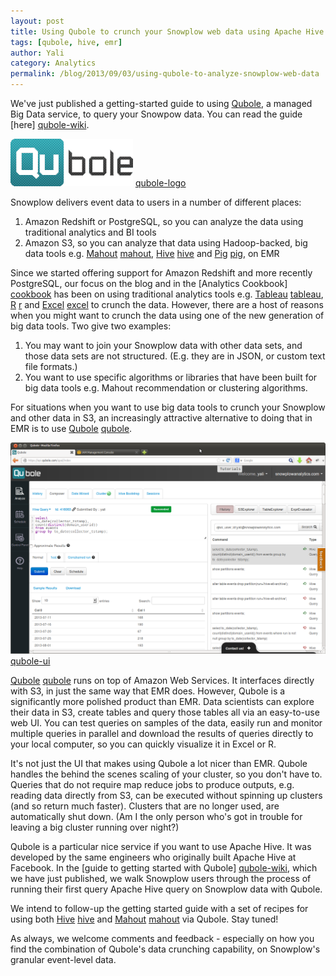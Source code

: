 ```yaml
---
layout: post
title: Using Qubole to crunch your Snowplow web data using Apache Hive
tags: [qubole, hive, emr]
author: Yali
category: Analytics
permalink: /blog/2013/09/03/using-qubole-to-analyze-snowplow-web-data
---
```


We've just published a getting-started guide to using [Qubole][qubole], a managed Big Data service, to query your Snowpow data. You can read the guide [here] [qubole-wiki].

![qubole-logo] [qubole-logo]

Snowplow delivers event data to users in a number of different places:

1. Amazon Redshift or PostgreSQL, so you can analyze the data using traditional analytics and BI tools
2. Amazon S3, so you can analyze that data using Hadoop-backed, big data tools e.g. [Mahout] [mahout], [Hive] [hive] and [Pig] [pig], on EMR

Since we started offering support for Amazon Redshift and more recently PostgreSQL, our focus on the blog and in the [Analytics Cookbook] [cookbook] has been on using traditional analytics tools e.g. [Tableau] [tableau], [R] [r] and [Excel] [excel] to crunch the data. However, there are a host of reasons when you might want to crunch the data using one of the new generation of big data tools. Two give two examples:

1. You may want to join your Snowplow data with other data sets, and those data sets are not structured. (E.g. they are in JSON, or custom text file formats.)
2. You want to use specific algorithms or libraries that have been built for big data tools e.g. Mahout recommendation or clustering algorithms.

<!--more-->

For situations when you want to use big data tools to crunch your Snowplow and other data in S3, an increasingly attractive alternative to doing that in EMR is to use [Qubole] [qubole].

![qubole-ui] [qubole-ui]

[Qubole] [qubole] runs on top of Amazon Web Services. It interfaces directly with S3, in just the same way that EMR does. However, Qubole is a significantly more polished product than EMR. Data scientists can  explore their data in S3, create tables and query those tables all via an easy-to-use web UI. You can test queries on samples of the data, easily run and monitor multiple queries in parallel and download the results of queries directly to your local computer, so you can quickly visualize it in Excel or R.

It's not just the UI that makes using Qubole a lot nicer than EMR. Qubole handles the behind the scenes scaling of your cluster, so you don't have to. Queries that do not require map reduce jobs to produce outputs, e.g. reading data directly from S3, can be executed without spinning up clusters (and so return much faster). Clusters that are no longer used, are automatically shut down. (Am I the only person who's got in trouble for leaving a big cluster running over night?)

Qubole is a particular nice service if you want to use Apache Hive. It was developed by the same engineers who originally built Apache Hive at Facebook. In the [guide to getting started with Qubole] [qubole-wiki], which we have just published, we walk Snowplow users through the process of running their first query Apache Hive query on Snowplow data with Qubole.

We intend to follow-up the getting started guide with a set of recipes for using both [Hive] [hive] and [Mahout] [mahout] via Qubole. Stay tuned!

As always, we welcome comments and feedback - especially on how you find the combination of Qubole's data crunching capability, on Snowplow's granular event-level data.




[cookbook]: /analytics/index.html
[qubole]: http://www.qubole.com/#All
[qubole-ui]: /assets/img/blog/2013/09/qubole-ui.png
[qubole-wiki]: https://github.com/snowplow/snowplow/wiki/Setting-up-Qubole-to-analyze-Snowplow-data-using-Apache-Hive
[qubole-logo]: /assets/img/blog/2013/09/qubole-logo.png
[tableau]: http://www.tableausoftware.com/
[r]: http://cran.r-project.org/
[excel]: http://office.microsoft.com/en-gb/excel/
[pig]: http://pig.apache.org/
[hive]: http://hive.apache.org/
[mahout]: http://mahout.apache.org/
